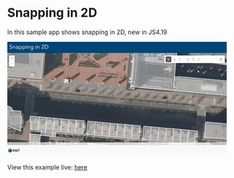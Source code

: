 # Snapping in 2D

In this sample app shows snapping in 2D, new in JS4.19



![Snapping in 2D](../images/Snapping_in_2D.gif)
<br>
<br>
View this example live:
[here](https://esrinederland.github.io/CoolMaps/SnappingIn2D/index.html)
